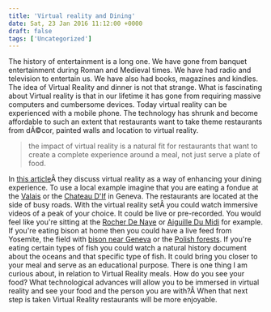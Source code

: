 ```yaml
---
title: 'Virtual reality and Dining'
date: Sat, 23 Jan 2016 11:12:00 +0000
draft: false
tags: ['Uncategorized']
---
```


The history of entertainment is a long one. We have gone from banquet entertainment during Roman and Medieval times. We have had radio and television to entertain us. We have also had books, magazines and kindles. The idea of Virtual Reality and dinner is not that strange. What is fascinating about Virtual reality is that in our lifetime it has gone from requiring massive computers and cumbersome devices. Today virtual reality can be experienced with a mobile phone. The technology has shrunk and become affordable to such an extent that restaurants want to take theme restaurants from dÃ©cor, painted walls and location to virtual reality.

> the impact of virtual reality is a natural fit for restaurants that want to create a complete experience around a meal, not just serve a plate of food.

In [this article](https://insights.samsung.com/2015/11/12/using-samsung-gear-vr-to-revolutionize-the-restaurant-experience/?cid=dis-eb-cph-0116-2004294&DFA=1#prettyPhoto)Â they discuss virtual reality as a way of enhancing your dining experience. To use a local example imagine that you are eating a fondue at the [Valais](http://www.taverneduvalais.ch/) or the [Chateau D'If](http://www.chateaudif.ch/) in Geneva. The restaurants are located at the side of busy roads. With the virtual reality setÂ you could watch immersive videos of a peak of your choice. It could be live or pre-recorded. You would feel like you're sitting at the [Rocher De Naye](http://www.myswitzerland.com/en-ch/rochers-de-naye-viewpoint-above-montreux.html) or [Aiguille Du Midi](http://www.chamonix.com/aiguille-du-midi-step-into-the-void,80,en.html) for example. If you're eating bison at home then you could have a live feed from Yosemite, the field with [bison near Geneva](http://www.swissinfo.ch/eng/wild-bison-breeding-catches-on-in-switzerland/31753634) or the [Polish forests](http://www.theguardian.com/travel/2011/apr/09/poland-wildlifeholidays). If you're eating certain types of fish you could watch a natural history document about the oceans and that specific type of fish. It could bring you closer to your meal and serve as an educational purpose. There is one thing I am curious about, in relation to Virtual Reality meals. How do you see your food? What technological advances will allow you to be immersed in virtual reality and see your food and the person you are with?Â When that next step is taken Virtual Reality restaurants will be more enjoyable.